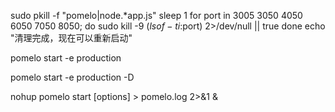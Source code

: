 sudo pkill -f "pomelo\|node.*app\.js"
sleep 1
for port in 3005 3050 4050 6050 7050 8050; do
sudo kill -9 $(lsof -ti:$port) 2>/dev/null || true
done
echo "清理完成，现在可以重新启动"




pomelo start -e production

pomelo start -e production -D


nohup pomelo start [options] > pomelo.log 2>&1 &